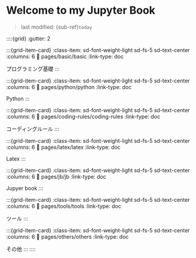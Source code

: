 # Welcome to my Jupyter Book
> last modified: {sub-ref}`today`


::::{grid}
:gutter: 2

:::{grid-item-card}
:class-item: sd-font-weight-light sd-fs-5 sd-text-center
:columns: 6
:link: pages/basic/basic
:link-type: doc

プログラミング基礎
:::

:::{grid-item-card}
:class-item: sd-font-weight-light sd-fs-5 sd-text-center
:columns: 6
:link: pages/python/python
:link-type: doc

Python
:::

:::{grid-item-card}
:class-item: sd-font-weight-light sd-fs-5 sd-text-center
:columns: 6
:link: pages/coding-rules/coding-rules
:link-type: doc

コーディングルール
:::

:::{grid-item-card}
:class-item: sd-font-weight-light sd-fs-5 sd-text-center
:columns: 6
:link: pages/latex/latex
:link-type: doc

Latex
:::

:::{grid-item-card}
:class-item: sd-font-weight-light sd-fs-5 sd-text-center
:columns: 6
:link: pages/jb/jb
:link-type: doc

Jupyer book
:::

:::{grid-item-card}
:class-item: sd-font-weight-light sd-fs-5 sd-text-center
:columns: 6
:link: pages/tools/tools
:link-type: doc

ツール
:::

:::{grid-item-card}
:class-item: sd-font-weight-light sd-fs-5 sd-text-center
:columns: 6
:link: pages/others/others
:link-type: doc

その他
:::
::::

<script data-name="BMC-Widget" data-cfasync="false" src="https://cdnjs.buymeacoffee.com/1.0.0/widget.prod.min.js" data-id="kkensuke" data-description="Support me on Buy me a coffee!" data-message="Thank you for visiting! You can now buy me a coffee." data-color="#40DCA5" data-position="Right" data-x_margin="18" data-y_margin="18"></script>